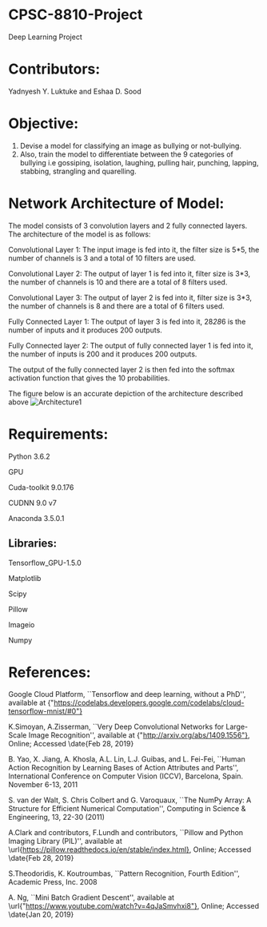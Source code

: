 # CPSC-8810-Project
Deep Learning Project
# Contributors:
Yadnyesh Y. Luktuke and Eshaa D. Sood

# Objective:
1. Devise a model for classifying an image as bullying or not-bullying.
2. Also, train the model to differentiate between the 9 categories of bullying i.e gossiping, isolation, laughing, pulling hair, punching,    lapping, stabbing, strangling and quarelling.

# Network Architecture of Model:
The model consists of 3 convolution layers and 2 fully connected layers. The architecture of the model is as follows:

Convolutional Layer 1: The input image is fed into it, the filter size is 5*5, the number of channels is 3 and a total of 10 filters are used.

Convolutional Layer 2: The output of layer 1 is fed into it, filter size is 3*3, the number of channels is 10 and there are a total of 8 filters used.

Convolutional Layer 3: The output of layer 2 is fed into it, filter size is 3*3, the number of channels is 8 and there are a total of 6 filters used.

Fully Connected Layer 1: The output of layer 3 is fed into it, 28*28*6 is the number of inputs and it produces 200 outputs.

Fully Connected layer 2: The output of fully connected layer 1 is fed into it, the number of inputs is 200 and it produces 200 outputs.

The output of the fully connected layer 2 is then fed into the softmax activation function that gives the 10 probabilities.

The figure below is an accurate depiction of the architecture described above
![Architecture1](https://user-images.githubusercontent.com/36894500/54063532-8877c900-41d2-11e9-9df1-949fcb6d0eb3.png)

# Requirements:
Python 3.6.2

GPU

Cuda-toolkit 9.0.176

CUDNN 9.0 v7

Anaconda 3.5.0.1

## Libraries:

Tensorflow_GPU-1.5.0

Matplotlib

Scipy

Pillow

Imageio

Numpy



# References:
Google Cloud Platform,
``Tensorflow and deep learning, without a PhD'', available at 
{"https://codelabs.developers.google.com/codelabs/cloud-tensorflow-mnist/#0"}

K.Simoyan, A.Zisserman,
``Very Deep Convolutional Networks for Large-Scale Image Recognition'', available at 
{"http://arxiv.org/abs/1409.1556"}, Online; Accessed \date{Feb 28, 2019}

B. Yao, X. Jiang, A. Khosla, A.L. Lin, L.J. Guibas, and L. Fei-Fei,
``Human Action Recognition by Learning Bases of Action Attributes and Parts'', International Conference on Computer Vision (ICCV), Barcelona, Spain. November 6-13, 2011

S. van der Walt, S. Chris Colbert and G. Varoquaux,
``The NumPy Array: A Structure for Efficient Numerical Computation'', Computing in Science \& Engineering, 13, 22-30 (2011)

A.Clark and contributors, F.Lundh and contributors,
``Pillow and Python Imaging Library (PIL)'', available at \url{https://pillow.readthedocs.io/en/stable/index.html}, Online; Accessed \date{Feb 28, 2019}

S.Theodoridis, K. Koutroumbas,
``Pattern Recognition, Fourth Edition'', Academic Press, Inc. 2008

A. Ng,
``Mini Batch Gradient Descent'', available at 
\url{"https://www.youtube.com/watch?v=4qJaSmvhxi8"}, Online; Accessed \date{Jan 20, 2019}
